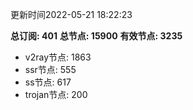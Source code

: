 更新时间2022-05-21 18:22:23

**总订阅: 401**
**总节点: 15900**
**有效节点: 3235**
- v2ray节点: 1863
- ssr节点: 555
- ss节点: 617
- trojan节点: 200
